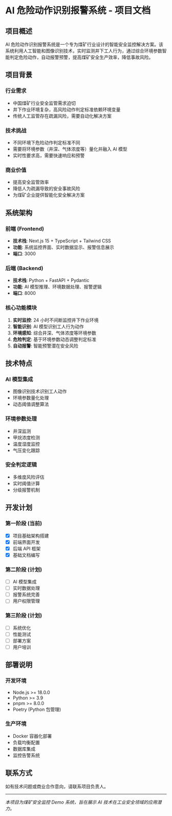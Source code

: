 # AI 危险动作识别报警系统 - 项目文档

## 项目概述

AI 危险动作识别报警系统是一个专为煤矿行业设计的智能安全监控解决方案。该系统利用人工智能和图像识别技术，实时监测井下工人行为，通过综合环境参数智能判定危险动作，自动报警预警，提高煤矿安全生产效率，降低事故风险。

## 项目背景

### 行业需求

- 中国煤矿行业安全监管需求迫切
- 井下作业环境复杂，高风险动作判定标准依赖环境变量
- 传统人工监管存在疏漏风险，需要自动化解决方案

### 技术挑战

- 不同环境下危险动作判定标准不同
- 需要将环境参数（井深、气体浓度等）量化并融入 AI 模型
- 实时性要求高，需要快速响应和预警

### 商业价值

- 提高安全监管效率
- 降低人为疏漏导致的安全事故风险
- 为煤矿企业提供智能化安全解决方案

## 系统架构

### 前端 (Frontend)

- **技术栈**: Next.js 15 + TypeScript + Tailwind CSS
- **功能**: 系统监控界面、实时数据显示、报警信息展示
- **端口**: 3000

### 后端 (Backend)

- **技术栈**: Python + FastAPI + Pydantic
- **功能**: AI 模型推理、环境数据处理、报警逻辑
- **端口**: 8000

### 核心功能模块

1. **实时监控**: 24 小时不间断监控井下作业环境
2. **智能识别**: AI 模型识别工人行为动作
3. **环境感知**: 综合井深、气体浓度等环境参数
4. **危险判定**: 基于环境参数动态调整判定标准
5. **自动报警**: 智能预警潜在安全风险

## 技术特点

### AI 模型集成

- 图像识别技术识别工人动作
- 环境参数量化处理
- 动态阈值调整算法

### 环境参数处理

- 井深监测
- 甲烷浓度检测
- 温度湿度监控
- 气压变化跟踪

### 安全判定逻辑

- 多维度风险评估
- 实时阈值计算
- 分级报警机制

## 开发计划

### 第一阶段 (当前)

- [x] 项目基础架构搭建
- [x] 前端界面开发
- [x] 后端 API 框架
- [x] 基础文档编写

### 第二阶段 (计划)

- [ ] AI 模型集成
- [ ] 实时数据处理
- [ ] 报警系统完善
- [ ] 用户权限管理

### 第三阶段 (计划)

- [ ] 系统优化
- [ ] 性能测试
- [ ] 部署方案
- [ ] 用户培训

## 部署说明

### 开发环境

- Node.js >= 18.0.0
- Python >= 3.9
- pnpm >= 8.0.0
- Poetry (Python 包管理)

### 生产环境

- Docker 容器化部署
- 负载均衡配置
- 数据库集成
- 监控告警系统

## 联系方式

如有技术问题或商业合作意向，请联系项目负责人。

---

_本项目为煤矿安全监控 Demo 系统，旨在展示 AI 技术在工业安全领域的应用潜力。_
